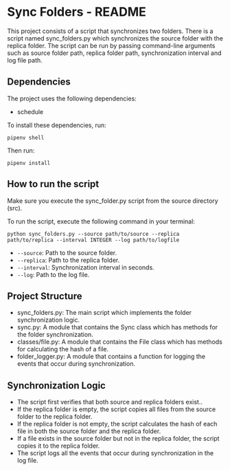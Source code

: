 <!DOCTYPE html>
<html>
<head>
  <meta charset="UTF-8">
  <title>Sync Folders - README</title>
</head>
<body>
  <h1>Sync Folders - README</h1>
  <p>This project consists of a script that synchronizes two folders. There is a script named sync_folders.py which synchronizes the source folder with the replica folder. The script can be run by passing command-line arguments such as source folder path, replica folder path, synchronization interval and log file path.</p>
  <h2>Dependencies</h2>
  <p>The project uses the following dependencies:</p>
  <ul>
    <li>schedule</li>
  </ul>
  <p>To install these dependencies, run:</p>
  <code>pipenv shell</code>
  <p> Then run: </p>
  <code>pipenv install</code>
  <h2>How to run the script</h2>
  <p>Make sure you execute the sync_folder.py script from the source directory (src). </p>
  <p>To run the script, execute the following command in your terminal:</p>
  <code>python sync_folders.py --source path/to/source --replica path/to/replica --interval INTEGER --log path/to/logfile</code>
  <ul>
    <li><code>--source</code>: Path to the source folder.</li>
    <li><code>--replica</code>: Path to the replica folder.</li>
    <li><code>--interval</code>: Synchronization interval in seconds.</li>
    <li><code>--log</code>: Path to the log file.</li>
  </ul>
  <h2>Project Structure</h2>
   <ul>
    <li>sync_folders.py: The main script which implements the folder synchronization logic.</li>
    <li>sync.py: A module that contains the Sync class which has methods for the folder synchronization.</li>
    <li>classes/file.py: A module that contains the File class which has methods for calculating the hash of a file.</li>
    <li>folder_logger.py: A module that contains a function for logging the events that occur during synchronization.</li>  
  </ul>
  <h2>Synchronization Logic</h2>
  <ul>
    <li>The script first verifies that both source and replica folders exist..</li>
    <li>If the replica folder is empty, the script copies all files from the source folder to the replica folder.</li>
    <li>If the replica folder is not empty, the script calculates the hash of each file in both the source folder and the replica folder.</li>
    <li>If a file exists in the source folder but not in the replica folder, the script copies it to the replica folder.</li>  
    <li>The script logs all the events that occur during synchronization in the log file.</li>

  </ul>
</body>
</html>
